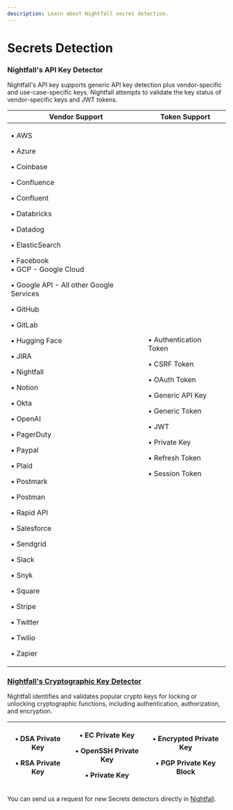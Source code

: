 ```yaml
---
description: Learn about Nightfall secret detection.
---
```


# Secrets Detection

### **Nightfall's** **API Key Detector**&#x20;

Nightfall's API key supports generic API key detection plus vendor-specific and use-case-specific keys. Nightfall attempts to validate the key status of vendor-specific keys and JWT tokens.&#x20;

| Vendor Support                                                                                                                                                                                                                                                                                                                                                                                                                                                                                                                                                                                                   | Token Support                                                                                                                                                                                                                      |
| ---------------------------------------------------------------------------------------------------------------------------------------------------------------------------------------------------------------------------------------------------------------------------------------------------------------------------------------------------------------------------------------------------------------------------------------------------------------------------------------------------------------------------------------------------------------------------------------------------------------- | ---------------------------------------------------------------------------------------------------------------------------------------------------------------------------------------------------------------------------------- |
| <p>• AWS </p><p>• Azure </p><p>• Coinbase</p><p>• Confluence</p><p>• Confluent</p><p>• Databricks</p><p>• Datadog</p><p>• ElasticSearch</p><p>• Facebook<br>• GCP - Google Cloud</p><p>• Google API - All other Google Services</p><p>• GitHub</p><p>• GitLab </p><p>• Hugging Face</p><p>• JIRA</p><p>• Nightfall </p><p>• Notion</p><p>• Okta</p><p>• OpenAI</p><p>• PagerDuty</p><p>• Paypal </p><p>• Plaid</p><p>• Postmark</p><p>• Postman</p><p>• Rapid API</p><p>• Salesforce</p><p>• Sendgrid</p><p>• Slack</p><p>• Snyk</p><p>• Square</p><p>• Stripe</p><p>• Twitter</p><p>• Twilio</p><p>• Zapier</p> | <p><br><br></p><p>• Authentication Token</p><p>• CSRF Token</p><p>• OAuth Token</p><p>• Generic API Key</p><p>• Generic Token</p><p>• JWT</p><p>• Private Key</p><p>• Refresh Token</p><p>• Session Token</p><p></p><p></p><p></p> |

### [**Nightfall's Cryptographic Key Detector**](https://docs.nightfall.ai/docs/detector-glossary#secrets)&#x20;

Nightfall identifies and validates popular crypto keys for locking or unlocking cryptographic functions, including authentication, authorization, and encryption.

| <p>• DSA Private Key </p><p>• RSA Private Key </p> | <p>• EC Private Key </p><p>• OpenSSH Private Key </p><p>• Private Key </p> | <p>• Encrypted Private Key </p><p>• PGP Private Key Block</p> |
| -------------------------------------------------- | -------------------------------------------------------------------------- | ------------------------------------------------------------- |

You can send us a request for new Secrets detectors directly in [Nightfall](https://app.nightfall.ai/detection-engine/detectors).&#x20;
